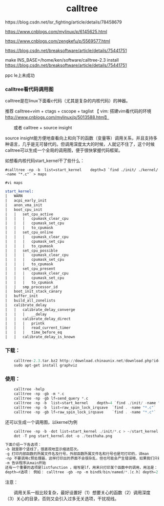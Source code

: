<h1 align="center">calltree</h1>
https://blog.csdn.net/lsr_fighting/article/details/78458679

https://www.cnblogs.com/mylinux/p/6145625.html 

https://www.cnblogs.com/zengkefu/p/5569577.html

https://blog.csdn.net/breaksoftware/article/details/75441751

make INS_BASE=/home/ken/software/calltree-2.3 install
https://blog.csdn.net/breaksoftware/article/details/75441751

ppc le上未成功

### calltree看代码调用图
calltree是在linux下面看c代码（尤其是复杂的内核代码）的神器。

推荐  calltree+vim + ctags + cscope + taglist 【 vim: 搭建vim看代码的环境   http://www.cnblogs.com/mylinux/p/5013588.html】

　　或者 calltree + source insight

source insight能方便地查看向上和向下的函数（变量等）调用关系，并且支持多种语言，几乎是无可替代的。但调用深度太大的时候，人就记不住了，这个时候calltree可以生成一个全局的调用图，便于很快掌握代码框架。

如想看内核代码start_kernel干了些什么：

```
#calltree -np -b  list=start_kernel    depth=3 `find ./init/ ./kernel/ -name "*.c"` > maps

#vi maps
```


```asm
start_kernel:
|   WARN
|   acpi_early_init
|   anon_vma_init
|   boot_cpu_init
|   |   set_cpu_active
|   |   |   cpumask_clear_cpu
|   |   |   cpumask_set_cpu
|   |   |   to_cpumask
|   |   set_cpu_online
|   |   |   cpumask_clear_cpu
|   |   |   cpumask_set_cpu
|   |   |   to_cpumask
|   |   set_cpu_possible
|   |   |   cpumask_clear_cpu
|   |   |   cpumask_set_cpu
|   |   |   to_cpumask
|   |   set_cpu_present
|   |   |   cpumask_clear_cpu
|   |   |   cpumask_set_cpu
|   |   |   to_cpumask
|   |   smp_processor_id
|   boot_init_stack_canary
|   buffer_init
|   build_all_zonelists
|   calibrate_delay
|   |   calibrate_delay_converge
|   |   |   __delay
|   |   calibrate_delay_direct
|   |   |   printk
|   |   |   read_current_timer
|   |   |   time_before_eq
|   |   calibrate_delay_is_known
```

### 下载：
```asm
    calltree-2.3.tar.bz2 http://download.chinaunix.net/download.php?id=2245&ResourceID=1172 
    sudo apt-get install graphviz
```

### 使用：
```asm
    calltree -help
    calltree -np -gb -m *.c 
    calltree -np -gb lf=send_query *.c 
    calltree -np -b  list=start_kernel    depth=4 `find ./init/ -name "*.c"` > maps
    calltree -np -b  list=raw_spin_lock_irqsave  `find . -name "*.c"`
    calltree -np -gb lf=raw_spin_lock_irqsave    `find . -name "*.c"`
```
还可以生成一个调用图，以kernel为例
```asm
    calltree -np -b -dot list=start_kernel ./init/*.c > ~/start_kernel.dot
    dot -T png start_kernel.dot -o ./testhaha.png
```

```asm
下面介绍一下各选项：
-b 就是那个竖线了，很直观地显示缩进层次。
-g 打印内部函数的所属文件名及行号，外部函数所属文件名和行号也是可打印的，详man
-np 不要调用c预处理器，这样打印出的界面不会很杂乱，但也可能会产生错误哦，如果我们只看函数的调用关系的话，不会有大问题。
-m 告诉程序从main开始
还有一个重要的选项是listfunction ，缩写是lf，用来只打印某个函数中的调用，用法是： lf=your_function
depth=#选项： 例如： calltree -gb -np -m bind9/bin/named/*.[c.h] depth=2 > codecalltree.txt
```


注意：

　　调用关系一般比较复杂，最好设置好（1）想要关心的函数（2）调用深度（3）关心的目录，否则又会引入过多无关选项，干扰视线。

